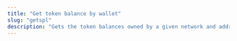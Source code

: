 ```yaml
---
title: "Get token balance by wallet"
slug: "getspl"
description: "Gets the token balances owned by a given network and address."
---
```

